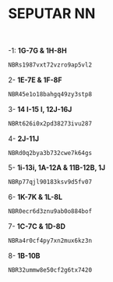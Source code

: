 # SEPUTAR NN

<br>

-1: **1G-7G & 1H-8H**
```bash
NBRs1987vxt72vzro9ap5vl2
```
2- **1E-7E & 1F-8F**
```sh
NBR45e1o18bahgq49zy3stp8
```
3- **14 I-15 I, 12J-16J**
```bash
NBRt626i0x2pd38273ivu287
```
4- **2J-11J**
```sh
NBRd0q2bya3b732cwe7k64gs
```
5- **1i-13i, 1A-12A & 11B-12B, 1J**
```bash
NBRp77qjl90183ksv9d5fv07
```
6- **1K-7K & 1L-8L**
```sh
NBR0ecr6d3znu9ab0o884bof
```
7- **1C-7C & 1D-8D**
```bash
NBRa4r0cf4py7xn2mux6kz3n
```
8- **1B-10B**
```sh
NBR32ummw8e50cf2g6tx7420
```
<br>
